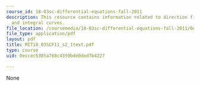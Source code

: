 ```yaml
---
course_id: 18-03sc-differential-equations-fall-2011
description: This resource contains information related to direction fields, isoclines,
  and integral curves.
file_location: /coursemedia/18-03sc-differential-equations-fall-2011/0eccec5385a788c4359bde0ded7b4227_MIT18_03SCF11_s2_1text.pdf
file_type: application/pdf
layout: pdf
title: MIT18_03SCF11_s2_1text.pdf
type: course
uid: 0eccec5385a788c4359bde0ded7b4227

---
```

None